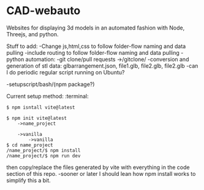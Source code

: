 # CAD-webauto
Websites for displaying 3d models in an automated fashion with Node, Threejs, and python.

Stuff to add:
-Change js,html,css to follow folder-flow naming and data pulling
-include routing to follow folder-flow naming and data pulling
-python automation:
	-git clone/pull requests ->/gitclone/
	-conversion and generation of stl data: glbarrangement.json, file1.glb, file2.glb, file2.glb
	-can I do periodic regular script running on Ubuntu?

-setupscript/bash/(npm package?)


Current setup method:
:terminal:
```
$ npm isntall vite@latest

$ npm init vite@latest
	->name_project

	->vanilla
		->vanilla
$ cd name_project
/name_project/$ npm install
/name_project/$ npm run dev
```
then copy/replace the files generated by vite with everything in the code section of this repo.
-sooner or later I should lean how npm install works to simplify this a bit.